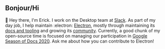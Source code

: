 ## Bonjour/Hi 

👋 Hey there, I'm Erick. I work on the Desktop team at [Slack](https://slack.com/). As part of my day job, I help maintain :electron: [Electron](github.com/electron/), mostly through maintaining its [docs and tooling](https://github.com/electron/governance/tree/master/wg-ecosystem) and growing its [community](https://github.com/electron/governance/tree/master/wg-outreach). Currently, a good chunk of my open-source time is focused on managing our participation in [Google Season of Docs 2020](github.com/electron/season-of-docs-2020/). Ask me about how you can contribute to Electron!


